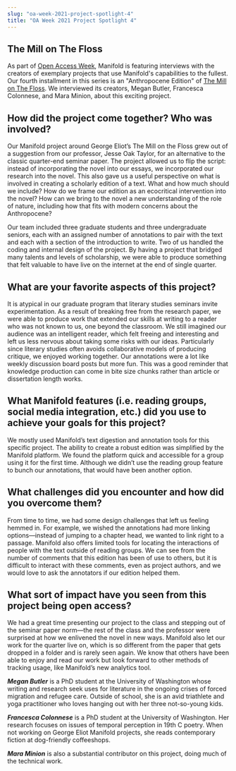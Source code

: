 ```yaml
---
slug: "oa-week-2021-project-spotlight-4"
title: "OA Week 2021 Project Spotlight 4"
---
```


## The Mill on The Floss

As part of [Open Access Week](http://www.openaccessweek.org/), Manifold is featuring interviews with the creators of exemplary projects that use Manifold's capabilities to the fullest. Our fourth installment in this series is an "Anthropocene Edition" of [The Mill on The Floss](https://uw.manifoldapp.org/projects/the-mill-on-the-floss). We interviewed its creators, Megan Butler, Francesca Colonnese, and Mara Minion, about this exciting project. 

<!--truncate-->

## How did the project come together? Who was involved?

Our Manifold project around George Eliot’s The Mill on the Floss grew out of a suggestion from our professor, Jesse Oak Taylor, for an alternative to the classic quarter-end seminar paper. The project allowed us to flip the script: instead of incorporating the novel into our essays, we incorporated our research into the novel. This also gave us a useful perspective on what is involved in creating a scholarly edition of a text. What and how much should we include? How do we frame our edition as an ecocritical intervention into the novel? How can we bring to the novel a new understanding of the role of nature, including how that fits with modern concerns about the Anthropocene?

Our team included three graduate students and three undergraduate seniors, each with an assigned number of annotations to pair with the text and each with a section of the introduction to write.  Two of us handled the coding and internal design of the project. By having a project that bridged many talents and levels of scholarship, we were able to produce something that felt valuable to have live on the internet at the end of single quarter.

## What are your favorite aspects of this project?

It is atypical in our graduate program that literary studies seminars invite experimentation. As a result of breaking free from the research paper, we were able to produce work that extended our skills at writing to a reader who was not known to us, one beyond the classroom. We still imagined our audience was an intelligent reader, which felt freeing and interesting and left us less nervous about taking some risks with our ideas. Particularly since literary studies often avoids collaborative models of producing critique, we enjoyed working together. Our annotations were a lot like weekly discussion board posts but more fun. This was a good reminder that knowledge production can come in bite size chunks rather than article or dissertation length works. 

## What Manifold features (i.e. reading groups, social media integration, etc.) did you use to achieve your goals for this project?

We mostly used Manifold’s text digestion and annotation tools for this specific project. The ability to create a robust edition was simplified by the Manifold platform. We found the platform quick and accessible for a group using it for the first time. Although we didn’t use the reading group feature to bunch our annotations, that would have been another option.

## What challenges did you encounter and how did you overcome them?

From time to time, we had some design challenges that left us feeling hemmed in.  For example, we wished the annotations had more linking options—instead of jumping to a chapter head, we wanted to link right to a passage. Manifold also offers limited tools for locating the interactions of people with the text outside of reading groups. We can see from the number of comments that this edition has been of use to others, but it is difficult to interact with these comments, even as project authors, and we would love to ask the annotators if our edition helped them.

## What sort of impact have you seen from this project being open access?

We had a great time presenting our project to the class and stepping out of the seminar paper norm—the rest of the class and the professor were surprised at how we enlivened the novel in new ways.  Manifold also let our work for the quarter live on, which is so different from the paper that gets dropped in a folder and is rarely seen again. We know that others have been able to enjoy and read our work but look forward to other methods of tracking usage, like Manifold’s new analytics tool.

***Megan Butler*** is a PhD student at the University of Washington whose writing and research seek uses for literature in the ongoing crises of forced migration and refugee care.  Outside of school, she is an avid triathlete and yoga practitioner who loves hanging out with her three not-so-young kids.

***Francesca Colonnese*** is a PhD student at the University of Washington. Her research focuses on issues of temporal perception in 19th C poetry. When not working on George Eliot Manifold projects, she reads contemporary fiction at dog-friendly coffeeshops.

***Mara Minion*** is also a substantial contributor on this project, doing much of the technical work.
